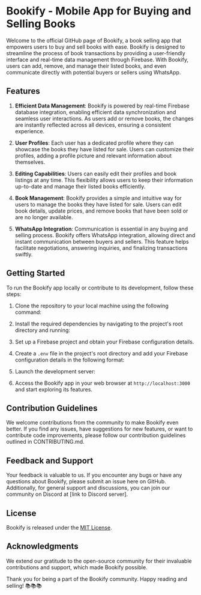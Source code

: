 # Bookify - Mobile App for Buying and Selling Books

Welcome to the official GitHub page of Bookify, a book selling app that empowers users to buy and sell books with ease. Bookify is designed to streamline the process of book transactions by providing a user-friendly interface and real-time data management through Firebase. With Bookify, users can add, remove, and manage their listed books, and even communicate directly with potential buyers or sellers using WhatsApp.

## Features

1. **Efficient Data Management**: Bookify is powered by real-time Firebase database integration, enabling efficient data synchronization and seamless user interactions. As users add or remove books, the changes are instantly reflected across all devices, ensuring a consistent experience.

2. **User Profiles**: Each user has a dedicated profile where they can showcase the books they have listed for sale. Users can customize their profiles, adding a profile picture and relevant information about themselves.

3. **Editing Capabilities**: Users can easily edit their profiles and book listings at any time. This flexibility allows users to keep their information up-to-date and manage their listed books efficiently.

4. **Book Management**: Bookify provides a simple and intuitive way for users to manage the books they have listed for sale. Users can edit book details, update prices, and remove books that have been sold or are no longer available.

5. **WhatsApp Integration**: Communication is essential in any buying and selling process. Bookify offers WhatsApp integration, allowing direct and instant communication between buyers and sellers. This feature helps facilitate negotiations, answering inquiries, and finalizing transactions swiftly.

## Getting Started

To run the Bookify app locally or contribute to its development, follow these steps:

1. Clone the repository to your local machine using the following command:


2. Install the required dependencies by navigating to the project's root directory and running:


3. Set up a Firebase project and obtain your Firebase configuration details.

4. Create a `.env` file in the project's root directory and add your Firebase configuration details in the following format:


5. Launch the development server:


6. Access the Bookify app in your web browser at `http://localhost:3000` and start exploring its features.

## Contribution Guidelines

We welcome contributions from the community to make Bookify even better. If you find any issues, have suggestions for new features, or want to contribute code improvements, please follow our contribution guidelines outlined in CONTRIBUTING.md.

## Feedback and Support

Your feedback is valuable to us. If you encounter any bugs or have any questions about Bookify, please submit an issue here on GitHub. Additionally, for general support and discussions, you can join our community on Discord at [link to Discord server].

## License

Bookify is released under the [MIT License](LICENSE.md).

## Acknowledgments

We extend our gratitude to the open-source community for their invaluable contributions and support, which made Bookify possible.

Thank you for being a part of the Bookify community. Happy reading and selling! 📚📚📚

